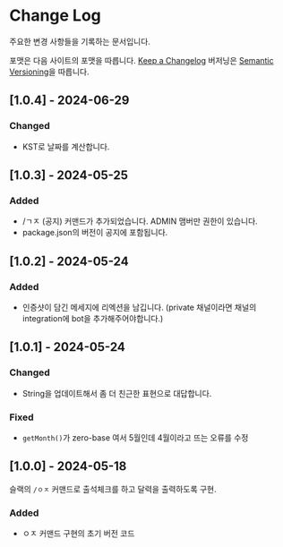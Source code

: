 # Change Log

주요한 변경 사항들을 기록하는 문서입니다.

포맷은 다음 사이트의 포맷을 따릅니다. [Keep a Changelog](http://keepachangelog.com/)
버저닝은 [Semantic Versioning](http://semver.org/)을 따릅니다.

## [1.0.4] - 2024-06-29

### Changed

- KST로 날짜를 계산합니다.

## [1.0.3] - 2024-05-25

### Added

- /ㄱㅈ (공지) 커맨드가 추가되었습니다. ADMIN 맴버만 권한이 있습니다.
- package.json의 버전이 공지에 포함됩니다.

## [1.0.2] - 2024-05-24

### Added

- 인증샷이 담긴 메세지에 리엑션을 남깁니다. (private 채널이라면 채널의 integration에 bot을 추가해주어야합니다.)

## [1.0.1] - 2024-05-24

### Changed

- String을 업데이트해서 좀 더 친근한 표현으로 대답합니다.

### Fixed

- `getMonth()`가 zero-base 여서 5월인데 4월이라고 뜨는 오류를 수정

## [1.0.0] - 2024-05-18

슬랙의 `/ㅇㅈ` 커맨드로 출석체크를 하고 달력을 출력하도록 구현.

### Added

- ㅇㅈ 커맨드 구현의 초기 버전 코드
